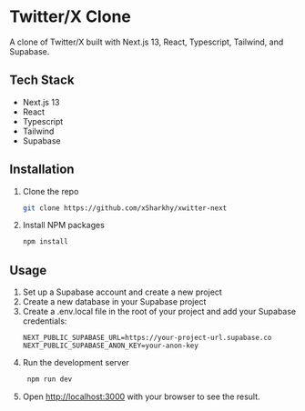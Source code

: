 # Twitter/X Clone

A clone of Twitter/X built with Next.js 13, React, Typescript, Tailwind, and Supabase.

## Tech Stack

- Next.js 13
- React
- Typescript
- Tailwind
- Supabase

## Installation

1. Clone the repo
   ```sh
   git clone https://github.com/xSharkhy/xwitter-next
    ```
2. Install NPM packages
    ```sh
    npm install
    ```

## Usage
1. Set up a Supabase account and create a new project
2. Create a new database in your Supabase project
3. Create a .env.local file in the root of your project and add your Supabase credentials:
   ```env
   NEXT_PUBLIC_SUPABASE_URL=https://your-project-url.supabase.co
   NEXT_PUBLIC_SUPABASE_ANON_KEY=your-anon-key
   ```
4. Run the development server
   ```sh
    npm run dev
    ```
5. Open [http://localhost:3000](http://localhost:3000) with your browser to see the result.

